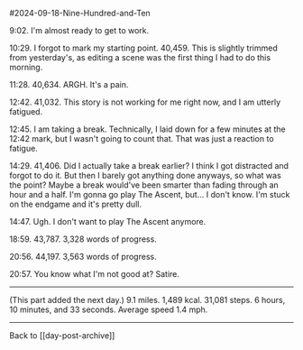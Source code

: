 #2024-09-18-Nine-Hundred-and-Ten

9:02.  I'm almost ready to get to work.

10:29.  I forgot to mark my starting point.  40,459.  This is slightly trimmed from yesterday's, as editing a scene was the first thing I had to do this morning.

11:28.  40,634.  ARGH.  It's a pain.

12:42.  41,032.  This story is not working for me right now, and I am utterly fatigued.

12:45.  I am taking a break.  Technically, I laid down for a few minutes at the 12:42 mark, but I wasn't going to count that.  That was just a reaction to fatigue.

14:29.  41,406.  Did I actually take a break earlier?  I think I got distracted and forgot to do it.  But then I barely got anything done anyways, so what was the point?  Maybe a break would've been smarter than fading through an hour and a half.  I'm gonna go play The Ascent, but...  I don't know.  I'm stuck on the endgame and it's pretty dull.

14:47.  Ugh.  I don't want to play The Ascent anymore.

18:59.  43,787.  3,328 words of progress.

20:56.  44,197.  3,563 words of progress.

20:57.  You know what I'm not good at?  Satire.

---
(This part added the next day.)  9.1 miles.  1,489 kcal.  31,081 steps.  6 hours, 10 minutes, and 33 seconds.  Average speed 1.4 mph.

---
Back to [[day-post-archive]]